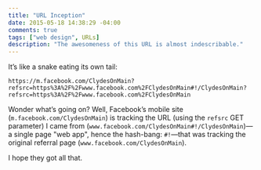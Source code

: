 ```yaml
---
title: "URL Inception"
date: 2015-05-18 14:38:29 -04:00
comments: true
tags: ["web design", URLs]
description: "The awesomeness of this URL is almost indescribable."
---
```


It’s like a snake eating its own tail:

	https://m.facebook.com/ClydesOnMain?refsrc=https%3A%2F%2Fwww.facebook.com%2FClydesOnMain#!/ClydesOnMain?refsrc=https%3A%2F%2Fwww.facebook.com%2FClydesOnMain

Wonder what’s going on? Well, Facebook’s mobile site (`m.facebook.com/ClydesOnMain`) is tracking the URL (using the `refsrc` GET parameter) I came from (`www.facebook.com/ClydesOnMain#!/ClydesOnMain`)—a single page "web app", hence the hash-bang: `#!`—that was tracking the original referral page (`www.facebook.com/ClydesOnMain`).

I hope they got all that.
